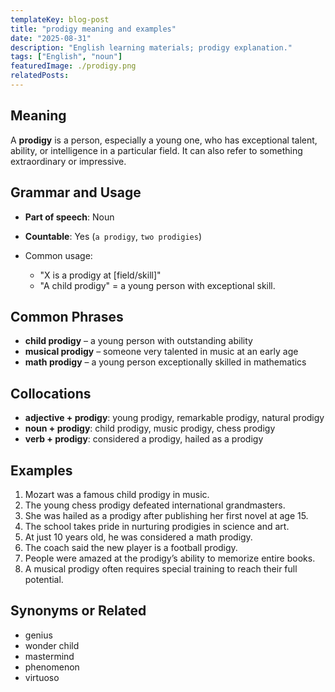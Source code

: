 ```yaml
---
templateKey: blog-post
title: "prodigy meaning and examples"
date: "2025-08-31"
description: "English learning materials; prodigy explanation."
tags: ["English", "noun"]
featuredImage: ./prodigy.png
relatedPosts:
---
```


## Meaning

A **prodigy** is a person, especially a young one, who has exceptional talent, ability, or intelligence in a particular field. It can also refer to something extraordinary or impressive.

## Grammar and Usage

- **Part of speech**: Noun
- **Countable**: Yes (`a prodigy`, `two prodigies`)
- Common usage:

  - "X is a prodigy at \[field/skill]"
  - "A child prodigy" = a young person with exceptional skill.

## Common Phrases

- **child prodigy** – a young person with outstanding ability
- **musical prodigy** – someone very talented in music at an early age
- **math prodigy** – a young person exceptionally skilled in mathematics

## Collocations

- **adjective + prodigy**: young prodigy, remarkable prodigy, natural prodigy
- **noun + prodigy**: child prodigy, music prodigy, chess prodigy
- **verb + prodigy**: considered a prodigy, hailed as a prodigy

## Examples

1. Mozart was a famous child prodigy in music.
2. The young chess prodigy defeated international grandmasters.
3. She was hailed as a prodigy after publishing her first novel at age 15.
4. The school takes pride in nurturing prodigies in science and art.
5. At just 10 years old, he was considered a math prodigy.
6. The coach said the new player is a football prodigy.
7. People were amazed at the prodigy’s ability to memorize entire books.
8. A musical prodigy often requires special training to reach their full potential.

## Synonyms or Related

- genius
- wonder child
- mastermind
- phenomenon
- virtuoso
